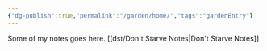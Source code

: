 ```yaml
---
{"dg-publish":true,"permalink":"/garden/home/","tags":"gardenEntry"}
---
```



Some of my notes goes here.
[[dst/Don't Starve Notes\|Don't Starve Notes]]


